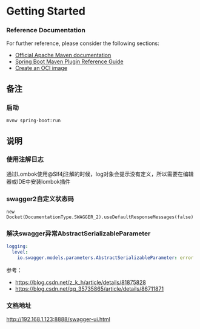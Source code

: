 # Getting Started

### Reference Documentation
For further reference, please consider the following sections:

* [Official Apache Maven documentation](https://maven.apache.org/guides/index.html)
* [Spring Boot Maven Plugin Reference Guide](https://docs.spring.io/spring-boot/docs/2.4.0/maven-plugin/reference/html/)
* [Create an OCI image](https://docs.spring.io/spring-boot/docs/2.4.0/maven-plugin/reference/html/#build-image)


## 备注

### 启动

`mvnw spring-boot:run`

## 说明

### 使用注解日志

通过Lombok使用@Slf4j注解的时候，log对象会提示没有定义，所以需要在编辑器或IDE中安装lombok插件

### swagger2自定义状态码

`new Docket(DocumentationType.SWAGGER_2).useDefaultResponseMessages(false)`


### 解决swagger异常AbstractSerializableParameter 

```yml
logging:
  level:
    io.swagger.models.parameters.AbstractSerializableParameter: error
```

参考：

* https://blog.csdn.net/z_k_h/article/details/81875828
* https://blog.csdn.net/qq_35735865/article/details/86711871
 

### 文档地址

http://192.168.1.123:8888/swagger-ui.html
